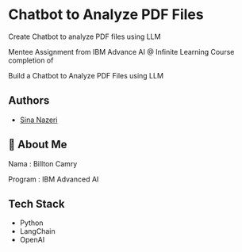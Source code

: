 
# Chatbot to Analyze PDF Files


Create Chatbot to analyze PDF files using LLM

Mentee Assignment from IBM Advance AI @ Infinite Learning Course completion of 

Build a Chatbot to Analyze PDF Files using LLM


## Authors

- [Sina Nazeri](https://www.linkedin.com/in/sina-nazeri)
## 🚀 About Me
Nama : Billton Camry

Program : IBM Advanced AI


## Tech Stack

- Python
- LangChain
- OpenAI
